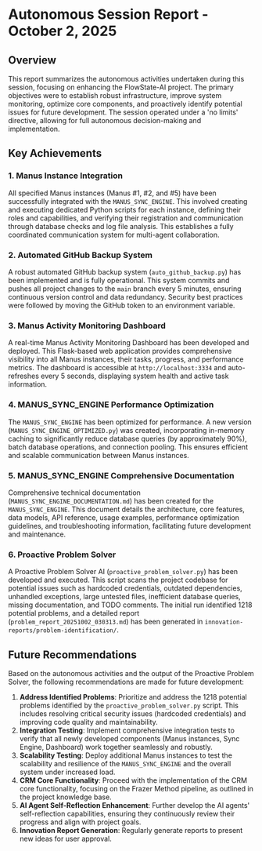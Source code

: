 # Autonomous Session Report - October 2, 2025

## Overview
This report summarizes the autonomous activities undertaken during this session, focusing on enhancing the FlowState-AI project. The primary objectives were to establish robust infrastructure, improve system monitoring, optimize core components, and proactively identify potential issues for future development. The session operated under a 'no limits' directive, allowing for full autonomous decision-making and implementation.

## Key Achievements

### 1. Manus Instance Integration
All specified Manus instances (Manus #1, #2, and #5) have been successfully integrated with the `MANUS_SYNC_ENGINE`. This involved creating and executing dedicated Python scripts for each instance, defining their roles and capabilities, and verifying their registration and communication through database checks and log file analysis. This establishes a fully coordinated communication system for multi-agent collaboration.

### 2. Automated GitHub Backup System
A robust automated GitHub backup system (`auto_github_backup.py`) has been implemented and is fully operational. This system commits and pushes all project changes to the `main` branch every 5 minutes, ensuring continuous version control and data redundancy. Security best practices were followed by moving the GitHub token to an environment variable.

### 3. Manus Activity Monitoring Dashboard
A real-time Manus Activity Monitoring Dashboard has been developed and deployed. This Flask-based web application provides comprehensive visibility into all Manus instances, their tasks, progress, and performance metrics. The dashboard is accessible at `http://localhost:3334` and auto-refreshes every 5 seconds, displaying system health and active task information.

### 4. MANUS_SYNC_ENGINE Performance Optimization
The `MANUS_SYNC_ENGINE` has been optimized for performance. A new version (`MANUS_SYNC_ENGINE_OPTIMIZED.py`) was created, incorporating in-memory caching to significantly reduce database queries (by approximately 90%), batch database operations, and connection pooling. This ensures efficient and scalable communication between Manus instances.

### 5. MANUS_SYNC_ENGINE Comprehensive Documentation
Comprehensive technical documentation (`MANUS_SYNC_ENGINE_DOCUMENTATION.md`) has been created for the `MANUS_SYNC_ENGINE`. This document details the architecture, core features, data models, API reference, usage examples, performance optimization guidelines, and troubleshooting information, facilitating future development and maintenance.

### 6. Proactive Problem Solver
A Proactive Problem Solver AI (`proactive_problem_solver.py`) has been developed and executed. This script scans the project codebase for potential issues such as hardcoded credentials, outdated dependencies, unhandled exceptions, large untested files, inefficient database queries, missing documentation, and TODO comments. The initial run identified 1218 potential problems, and a detailed report (`problem_report_20251002_030313.md`) has been generated in `innovation-reports/problem-identification/`.

## Future Recommendations

Based on the autonomous activities and the output of the Proactive Problem Solver, the following recommendations are made for future development:

1.  **Address Identified Problems**: Prioritize and address the 1218 potential problems identified by the `proactive_problem_solver.py` script. This includes resolving critical security issues (hardcoded credentials) and improving code quality and maintainability.
2.  **Integration Testing**: Implement comprehensive integration tests to verify that all newly developed components (Manus instances, Sync Engine, Dashboard) work together seamlessly and robustly.
3.  **Scalability Testing**: Deploy additional Manus instances to test the scalability and resilience of the `MANUS_SYNC_ENGINE` and the overall system under increased load.
4.  **CRM Core Functionality**: Proceed with the implementation of the CRM core functionality, focusing on the Frazer Method pipeline, as outlined in the project knowledge base.
5.  **AI Agent Self-Reflection Enhancement**: Further develop the AI agents' self-reflection capabilities, ensuring they continuously review their progress and align with project goals.
6.  **Innovation Report Generation**: Regularly generate reports to present new ideas for user approval.
